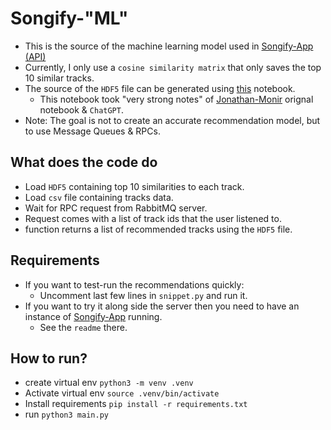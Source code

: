 # Songify-"ML"

- This is the source of the machine learning model used in [Songify-App (API)]('https://github.com/G0maa/songify-app')
- Currently, I only use a `cosine similarity matrix` that only saves the top 10 similar tracks.
- The source of the `HDF5` file can be generated using [this](https://colab.research.google.com/drive/1s0da0T2G7sRxZrqDM0-Mj0oxhgwDKHY9?usp=sharing) notebook.
  - This notebook took "very strong notes" of [Jonathan-Monir](https://github.com/Jonathan-Monir) orignal notebook & `ChatGPT`.
- Note: The goal is not to create an accurate recommendation model, but to use Message Queues & RPCs.

## What does the code do

- Load `HDF5` containing top 10 similarities to each track.
- Load `csv` file containing tracks data.
- Wait for RPC request from RabbitMQ server.
- Request comes with a list of track ids that the user listened to.
- function returns a list of recommended tracks using the `HDF5` file.

## Requirements
- If you want to test-run the recommendations quickly:
  - Uncomment last few lines in `snippet.py` and run it.
- If you want to try it along side the server then you need to have an instance of [Songify-App]('https://github.com/G0maa/songify-app') running.
  - See the `readme` there.

## How to run?
- create virtual env `python3 -m venv .venv`
- Activate virtual env `source .venv/bin/activate`
- Install requirements `pip install -r requirements.txt`
- run `python3 main.py`
